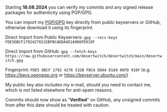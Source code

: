 Starting **18.08.2024** you can verify my commits and any signed release packages for authenticity using PGP/GPG.

You can import my [PGP/GPG](desertwitch.gpg) key directly from public keyservers or GitHub, otherwise download it using its fingerprint.

Direct Import from Public Keyservers: `gpg --recv-keys FDE5DBCF17924276532BFBCADDA4D1A906FD918F`

Direct Import from GitHub: `gpg --fetch-keys https://raw.githubusercontent.com/desertwitch/desertwitch/main/desertwitch.gpg`

Fingerprint: `FDE5 DBCF 1792 4276 532B FBCA DDA4 D1A9 06FD 918F` (e.g. https://keys.openpgp.org or https://keyserver.ubuntu.com/)

My public key also includes my e-mail, should you need to contact me, which is not listed elsewhere for anti-spam reasons.

Commits should now show as "**Verified**" on GitHub, any unsigned commits from after this date should be treated with caution.

